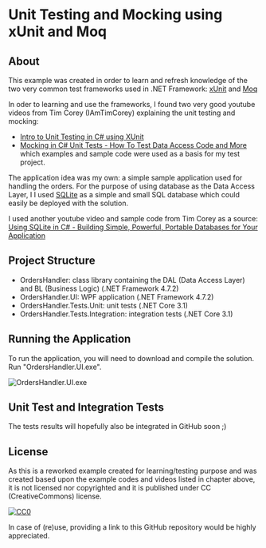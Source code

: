 # Unit Testing and Mocking using xUnit and Moq

## About
This example was created in order to learn and refresh knowledge of the two very common test frameworks used in .NET Framework: [xUnit](https://xunit.net/docs/getting-started/netfx/visual-studio) and [Moq](https://github.com/Moq/moq4/wiki/Quickstart)

In oder to learning and use the frameworks, I found two very good youtube videos from Tim Corey (IAmTimCorey) explaining the unit testing and mocking:
- [Intro to Unit Testing in C# using XUnit](https://www.youtube.com/watch?v=ub3P8c87cwk)
- [Mocking in C# Unit Tests - How To Test Data Access Code and More](https://www.youtube.com/watch?v=DwbYxP-etMY)
which examples and sample code were used as a basis for my test project.

The application idea was my own: a simple sample application used for handling the orders. For the purpose of using database as the Data Access Layer, I I used [SQLite](https://www.sqlite.org/index.html) as a simple and small SQL database which could easily be deployed with the solution.

I used another youtube video and sample code from Tim Corey as a source:
[Using SQLite in C# - Building Simple, Powerful, Portable Databases for Your Application](https://www.youtube.com/watch?v=ayp3tHEkRc0)

## Project Structure
- OrdersHandler: class library containing the DAL (Data Access Layer) and BL (Business Logic) (.NET Framework 4.7.2)
- OrdersHandler.UI: WPF application (.NET Framework 4.7.2)
- OrdersHandler.Tests.Unit: unit tests (.NET Core 3.1)
- OrdersHandler.Tests.Integration: integration tests (.NET Core 3.1)

## Running the Application
To run the application, you will need to download and compile the solution. Run "OrdersHandler.UI.exe".

![OrdersHandler.UI.exe](https://raw.githubusercontent.com/zoran-bulic/dotnet-lab/UnitTestingAndMockingUsingXUnitAndMoq/master/images/demo.png)

## Unit Test and Integration Tests
The tests results will hopefully also be integrated in GitHub soon ;)

## License
As this is a reworked example created for learning/testing purpose and was created based upon the example codes and videos listed in chapter above, it is not licensed nor copyrighted and it is published under CC (CreativeCommons) license.

[![CC0](http://mirrors.creativecommons.org/presskit/buttons/88x31/svg/cc-zero.svg)](http://creativecommons.org/publicdomain/zero/1.0)

In case of (re)use, providing a link to this GitHub repository would be highly appreciated.